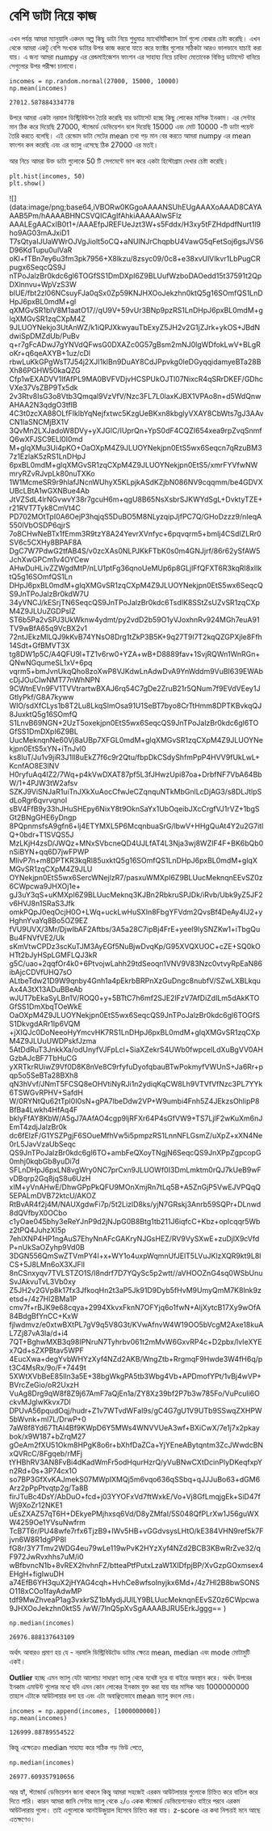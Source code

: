 # বেশি ডাটা নিয়ে কাজ

এখন পর্যন্ত আমরা ম্যানুয়ালি একদম অল্প কিছু ডাটা নিয়ে শুধুমাত্র ম্যাথেমিটিক্যাল টার্ম গুলো বোঝার চেষ্টা করেছি। এখন থেকে আমরা একটু বেশি সংখ্যক ডাটার উপর কাজ করবো যাতে করে ফ্যাক্টর গুলোর সঠিকটা আরও ভালভাবে যাচাই করা যায়। এ জন্য আমরা numpy এর রেন্ডমাইজেশন ফাংশন এর সাহায্য নিয়ে চাহিদা মোতাবেক বিভিন্ন ডাটাসেট বানিয়ে সেগুলোর উপর পরীক্ষা চালাবো।

```text
incomes = np.random.normal(27000, 15000, 10000)
np.mean(incomes)
```

```text
27012.587884334778
```

উপরে আমরা একটা নরমাল ডিস্ট্রিবিউশন তৈরি করেছি যার ডাটাসেট হচ্ছে কিছু লোকের মাসিক ইনকাম। এর সেন্টার মান ঠিক করে দিয়েছি 27000, স্ট্যান্ডার্ড ডেভিয়েশন বলে দিয়েছি 15000 এবং মোট 10000 -টি ডাটা পয়েন্ট তৈরি করতে বলেছি। এই রেন্ডোম ডাটা সেটের mean তথা গড় মান বের করতে আমরা numpy এর mean ফাংশন কল করেছি এবং এর ভ্যালু এসেছে ঠিক 27000 এর মতই।

আর নিচে আমরা উক্ত ডাটা গুলোকে 50 টি সেগমেন্টে ভাগ করে একটা হিস্টোগ্রাম দেখার চেষ্টা করেছি।

```text
plt.hist(incomes, 50)
plt.show()
```

![](data:image/png;base64,iVBORw0KGgoAAAANSUhEUgAAAXoAAAD8CAYAAAB5Pm/hAAAABHNCSVQICAgIfAhkiAAAAAlwSFlz
AAALEgAACxIB0t1+/AAAEfpJREFUeJzt3W+s5Fddx/H3xy5tFZHdpdfNurt1l9ho9AG03mAJxiD1
T7sQtyaIJUaWWrOJVgJiolt5oCQ+aNUINJrChqpbU4VawG5qFetSoj6gsJVS6D96KdTupu0ulVaR
oKl+fTBn7ey6u3fm3pk7956+X8lkzu/8zsyc09/0c8+e38xvUlVIkvr1LbPugCRpugx6SeqcQS9J
nTPoJalzBr0kdc6gl6TOGfSS1DmDXpI6Z9BLUufWzboDAOedd15t37591t2QpDXlnnvu+WpVzS3W
blUE/fbt2zl06NCsuyFJa0qSx0Zp59KNJHXOoJekzhn0ktQ5g16SOmfQS1LnDHpJ6pxBL0mdM+gl
qXMGvSR1blV8M1aatO17//qU9V+59vUr3BNp9pzRS1LnDHpJ6pxBL0mdM+glqXMGvSR1zqCXpM4Z
9JLUOYNekjo3UtAnWZ/k1iQPJXkwyauTbExyZ5JH2v2G1jZJrk+ykOS+JBdNdwiSpDMZdUb/PuBv
q+r7gFcADwJ7gYNVdQFwsG0DXAZc0G57gBsm2mNJ0lgWDfokLwV+BLgRoKr+q6qeAXYB+1uz/cDl
rbwLuKkGPgWsT7J54j2XJI1klBn9DuAY8CdJPpvkg0leDGyqqidamyeBTa28BXh86PGHW50kaQZG
Cfp1wEXADVV1IfAfPL9MA0BVFVDjvHCSPUkOJTl07NixcR4qSRrDKEF/GDhcVXe37VsZBP9Tx5dk
2v3Rtv8IsG3o8Vtb3Qmqal9VzVfV/Nzc3FL7L0laxKJBX1VPAo8n+d5WdQnwAHAA2N3qdgO3tfIB
4C3t0zcXA88OLfFIklbYqNejfxtwc5KzgUeBKxn8kbglyVXAY8CbWts7gJ3AAvCN1laSNCMjBX1V
3QvMn2LXJadoW8DVy+yXJGlC/IUprQn+YpS0dF4CQZI654xea9rpZvqSnmfQ6wXFJSC9ELl0I0md
M+glqXMu3Ui4pKO+OaOXpM4Z9JLUOYNekjpn0EtS5wx6Seqcn7qRzuBM37z1EzlaK5zRS1LnDHpJ
6pxBL0mdM+glqXMGvSR1zqCXpM4Z9JLUOYNekjpn0EtS5/xmrFYVfwNWmryRZvRJvpLk80nuTXKo
1W1McmeSR9r9hlafJNcnWUhyX5KLpjkASdKZjbN086NV9cqqmm/be4GDVXUBcLBtA1wGXNBue4Ab
JtVZSdL4lrNGvwvY38r7gcuH6m+qgU8B65NsXsbrSJKWYdSgL+DvktyTZE+r21RVT7Tyk8CmVt4C
PD702MOtTpI0A6OejP3hqjqS5DuBO5M8NLyzqipJjfPC7Q/GHoDzzz9/nIeqA550lVbOSDP6qjrS
7o8CHwNeBTx1fEmm3R9tzY8A24YevrXVnfyc+6pqvqrm5+bmlj4CSdIZLRr0SV6c5CXHy8BPAF8A
DgC7W7PdwG2tfAB4S/v0zcXAs0NLPJKkFTbK0s0m4GNJjrf/86r62ySfAW5JchXwGPCm1v4OYCew
AHwDuHLivZZWgdMtP/nLU1ptFg36qnoUeMUp6p8GLjlFfQFXT6R3kqRl8xIIktQ5g16SOmfQS1Ln
DHpJ6pxBL0mdM+glqXMGvSR1zqCXpM4Z9JLUOYNekjpn0EtS5wx6SeqcQS9JnTPoJalzBr0kdW7U
34yVNCJ/kESrjTN6SeqcQS9JnTPoJalzBr0kdc6TsdIK8SStZsUZvSR1zqCXpM4Z9JLUuZGDPslZ
ST6b5Pa2vSPJ3UkWknw4ydmt/py2vdD2b59O1yVJoxhnRv924MGh7euA91TV9wBfA65q9VcBX2v1
72ntJEkzMlLQJ9kKvB74YNsO8Drg1tZkP3B5K+9q27T9l7T2kqQZGPXjle8Ffh14Sdt+GfBMVT3X
tg8DW1p5C/A4QFU9l+TZ1v6rw0+YZA+wB+D8889fav+1SvjRQWn1WnRGn+QNwNGqumeSL1xV+6pq
vqrm5+bmJvnUkqQho8zoXwP8VJKdwLnAdwDvA9YnWddm9VuBI639EWAbcDjJOuClwNMT77nWhNPN
9CWtnEVn9FV1TVVtrartwBXAJ6rq54C7gDe2ZruB21r5QNum7f9EVdVEey1JGtlyPkf/G8A7kyww
WIO/sdXfCLys1b8T2Lu8LkqSlmOsa91U1SeBT7byo8CrTtHmm8DPTKBvkqQJ8JuxktQ5g16SOmfQ
S1LnvB69NGN+2UzT5oxekjpn0EtS5wx6SeqcQS9JnTPoJalzBr0kdc6gl6TOGfSS1DmDXpI6Z9BL
UucMeknqnNe60Vj8aUBp7XFGL0mdM+glqXMGvSR1zqCXpM4Z9JLUOYNekjpn0EtS5xYN+iTnJvl0
ks8luT/Ju1v9jiR3J1lI8uEkZ7f6c9r2Qtu/fbpDkCSdyShfmPpP4HVV9fUkLwL+KcnfAO8E3lNV
H0ryfuAq4IZ2/7Wq+p4kVwDXAT87pf5L3fJHwzUpi87oa+DrbfNF7VbA64BbW/1+4PJW3tW2afsv
SZKJ9ViSNJaR1uiTnJXkXuAocCfwJeCZqnquNTkMbGnlLcDjAG3/s8DLJtlpSdLoRgr6qvrvqnol
sBV4FfB9y33hJHuSHEpy6NixY8t9OknSaYx1UbOqeibJXcCrgfVJ1rVZ+1bgSGt2BNgGHE6yDngp
8PQpnmsfsA9gfn6+lj4ETYMXL5P6McqnbuaSrG/lbwV+HHgQuAt4Y2u2G7itlQ+0bdr+T1SVQS5J
MzLKjH4zsD/JWQz+MNxSVbcneQD4UJLfAT4L3Nja3wj8WZIF4F+BK6bQb0nSiBYN+qq6D7jwFPWP
MlivP7n+m8DPTKR3kqRl85uxktQ5g16SOmfQS1LnDHpJ6pxBL0mdM+glqXMGvSR1zqCXpM4Z9JLU
OYNekjpn0EtS5wx6SercWNejlzR7/pasxuWMXpI6Z9BLUucMeknqnEEvSZ0z6CWpcwa9JHXOj1e+
gJ3uY3qS+uKMXpI6Z9BLUucMeknq3KJBn2RbkruSPJDk/iRvb/Ubk9yZ5JF2v6HVJ8n1SRaS3Jfk
omkPQpJ0eqOcjH0O+LWq+uckLwHuSXIn8FbgYFVdm2QvsBf4DeAy4IJ2+yHghnYvaYq8Bo5OZ9EZ
fVU9UVX/3Mr/DjwIbAF2Aftbs/3A5a28C7ipBj4FrE+yeeI9lySNZKw1+iTbgQuBu4FNVfVE2/Uk
sKmVtwCPDz3scKuTJM3AyEGf5NuBjwDvqKp/G95XVQXUOC+cZE+SQ0kOHTt2bJyHSpLGMFLQJ3kR
g5C/uao+2qqfOr4k0+6PtvojwLahh29tdSeoqn1VNV9V83Nzc0vtvyRpEaN86ibAjcCDVfUHQ7sO
ALtbeTdw21D9W9qnby4Gnh1a4pEkrbBRPnXzGuDngc8nubfV/SZwLXBLkquAx4A3tX13ADuBBeAb
wJUT7bEkaSyLBn1V/ROQ0+y+5BTtC7h6mf2SJE2IFzV7AfDiZdILm5dAkKTOGfSS1DmXbqTOeWkE
OaOXpM4Z9JLUOYNekjpn0EtS5wx6SeqcQS9JnTPoJalzBr0kdc6gl6TOGfSS1DkvgdARr1Ip6VQM
+jXIQJc0DoNeeoHyYmcvHK7RS1LnDHpJ6pxBL0mdM+glqXMGvSR1zqCXpM4Z9JLUuUWDPskfJzma
5AtDdRuT3JnkkXa/odUnyfVJFpLcl+SiaXZekrS4UWb0fwpcelLdXuBgVV0AHGzbAJcBF7TbHuCG
yXRTkrRUiwZ9Vf0D8K8nVe8C9rfyfuDyofqbauBTwPokmyfVWUnS+Ja6Rr+pqp5o5SeBTa28BXh8
qN3hVvf/JNmT5FCSQ8eOHVtiNyRJi1n2ydiqKqCW8Lh9VTVfVfNzc3PL7YYk6TSWGvRPHV+SafdH
W/0RYNtQu62tTpI0I0sN+gPA7lbeDdw2VP+W9umbi4Fnh5Z4JEkzsOhlipP8BfBa4Lwkh4HfAq4F
bklyFfAY8KbW/A5gJ7AAfAO4cgp9ljRFXr64P4sGfVW9+TS7LjlF2wKuXm6nJEmT4zdjJalzBr0k
dc6fElzF/G1YSZPgjF6SOueMfhVw5i5pmpzRS1LnnNFLGsmZ/uXpZ+xXN4Ne0rL5JavVzaUbSeqc
QS9JnTPoJalzBr0kdc6gl6TO+ambFeQXoyTNgjN6SeqcQS9JnXPpZgpcopG0mhj0kqbGb8yuDi7d
SFLnDHpJ6pxLN8vgWry0NC7prCxn9JLUOWf0I3DmLmktm0rQJ7kUeB9wFvDBqrp2Gq8jqS8u6UzH
xIM+yVnAHwE/DhwGPpPkQFU9MOnXmjRn7tLq5B+A5ZnGjP5VwEJVPQqQ5EPALmDVB72ktcU/AKOZ
RtBvAR4f2j4M/NAUXgdwFi7p/5t2LizlD8ks/yjN7GRskj3Anrb59SQPr+DLnwd8dQVfbyX0OCbo
c1yOae045bhy3eReYJnP9d2jNJpG0B8Btg1tb211J6iqfcC+Kbz+opIcqqr5Wbz2tPQ4JuhzXI5p
7ehlXNP4HP1ngAuS7EhyNnAFcGAKryNJGsHEZ/RV9VySXwE+zuDjlX9cVfdP+nUkSaOZyhp9Vd0B
3DGN556QmSwZTVmPY4I+x+WY1o4uxpWqmnUfJElT5LVuJKlzXQR9kt9L8lCS+5J8LMn6oX3XJFlI
8nCSnxyqv7TVLSTZO1S/I8ndrf7D7YQySc5p2wtt//aVHOOZnG4sq0WSbUnuSvJAkvuTvL3Vb0xy
Z5JH2v2GVp8k17fx3JfkoqHn2t3aP5Jk91D9Dyb5fHvM9UmyQmM7K8lnk9zetsd+/4z7Hl2BMa1P
cmv7f+rBJK9e68cqya+2994XkvxFknN7OFYjq6o1fwN+AljXytcB17Xy9wOfA84BdgBfYnCC+KxW
fjlwdmvz/e0xtwBXtPL7gV9q5V8G3t/KVwAfnvW4W19OO5bVcgM2Axe18kuAL7Zj87vA3la/d+i4
7QT+BghwMXB3q98IPNruN7Tyhrbv061t2mMvW6GxvRP4c+D2pbx/lvIeXYEx7Qd+sZXPBtav5WPF
4EucXwa+degYvbWHYzXyf4NZd2AKB/WngZtb+RrgmqF9Hwde3W4fH6q/pt3C4MsRx/9o/F+7449t
5XWtXVbBeE85lln3a5E+38bgWkgPA5tb3Wbg4Vb+APDmofYPt/1vBj4wVP+BVrcZeGio/oR2UxzH
VuAg8Drg9qW8f8Z9j67AmF7aQjEn1a/ZY8Xz39bf2P7b3w785Fo/VuPculi6OckvMJglwKkvx7Dl
DPUvA56pqudOqj/hudr+Z1v7WTvdWFal9s/gC4G7gU1V9UTb9SSwqZXHPW5bWvnk+ml7L/DrwP+0
7aW8f8Yd67TtAI4Bf9KWpD6Y5MWs4WNVVUeA3wf+BXiCwX/7e1j7x2pkaybok/x9W187+bZrqM27
gOeAm2fXU51Okm8HPgK8o6r+bXhfDaZCa+YjYEneABytqntm3ZcJWwdcBNxQVRcC/8Fgqeb/rMFj
tYHBhRV3AN8FvBi4dKadWmFr5odHqurHzrQ/yVuBNwCXtDcinPlyDKeqfxpYn2Rd+0s+3P74cx1O
so7BP3GfXvKAJmekS07MWpIXMQj5m6vqo636qSSbq+qJJJuBo63+dGM6Arz2pPpPtvqtp2g/Ta8B
firJTuBc4DsY/AbDuO+fcd+j03YYOFxVd7ftWxkE/Vo+Vj8GfLmqjgEk+SiD47fWj9XoZr12NKE1
uEsZXAZ57qT6H+DEkyePMjhxsq6Vd/D8yZMfaI/5S048QfPLrXw1J56guWXW4259Oe1YVsuNwfrm
TcB7T6r/PU48wfe7rfx6TjzB9+lWv5HB+vGGdvsysLHtO/kE384VHN9ref5k7Fjvn6W8R1dgPP8I
fG8r/3Y7Tmv2WDG4eu79wLe119wPvK2HYzXyf4NZd2BCB3KBwRrZve32/qF972JwRvxhhs7uM/i0
wBfbvncN1b+8vREX2hvhnFZ/btteaPtfPutxLzaW1XIDfpjBP/XvGzpGOxmsex4EHgH+figIwuDH
a74EfB6YH3quX2jHYAG4cqh+HvhCe8wfsoInyjkx6Md+/4z7Hl2B8bwSONSO118xCOo1fayAdwMP
tdf9MwZhveaP1ag3vxkrSZ1bMydjJUlLY9BLUucMeknqnEEvSZ0z6CWpcwa9JHXOoJekzhn0ktS5
/wW/7lnQ5pXvSgAAAABJRU5ErkJggg==
)

```text
np.median(incomes)
```

```text
26976.888137643109
```

অর্থাৎ আবারও প্রমাণ হয় যে - নরমালি ডিস্ট্রিবিউটেড ডাটার ক্ষেত্রে mean, median এবং mode মোটামুটি একই।

**Outlier** হচ্ছে এমন ভ্যালু যেটা আলোচ্য সাধারণ ভ্যালু থেকে যথেষ্ট দুরে বা বাইরে অবস্থান করে। অর্থাৎ উপরের ইনকাম এমাউন্ট গুলোর মধ্যে যদি এমন কোন লোকের ইনকাম যুক্ত করা যায় যার মাসিক আয় 1000000000 তাহলে এটাকে আউটলায়ার বলা হয় এবং এটা অবাঞ্ছিতভাবে mean ভ্যালু বদলে দেয়।

```text
incomes = np.append(incomes, [1000000000])
np.mean(incomes)
```

```text
126999.88789554522
```

কিন্তু এক্ষেত্রেও median সাহায্য করে সঠিক গড় ভিউ পেতে,

```text
np.median(incomes)
```

```text
26977.609357910656
```

আর হ্যাঁ, স্ট্যান্ডার্ড ডেভিয়েশন জানা থাকলে কিন্তু আমরা সহজেই এরকম আউটলায়ার গুলোকে চিহ্নিত করে বাতিল করে দিতে পারি। কারন আমরা জানি সেন্টার ভ্যালু থেকে ২/৩ একক স্ট্যান্ডার্ড ডেভিয়েশনেরও বাইরে পরবে এরকম আউটলারায় গুলো। তাই এগুলোকে আনইউজুয়াল হিসেবে চিহ্নিত করা যায়। z-score এর কথা নিশ্চয়ই মনে আছে এতক্ষণেও।

